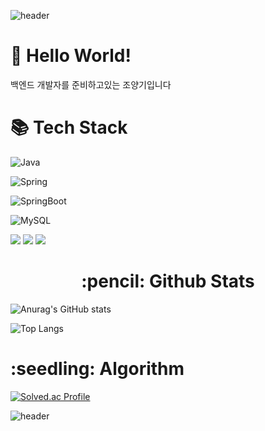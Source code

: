 ![header](https://capsule-render.vercel.app/api?type=waving&color=gradient&height=300&text=JoYangGi%20&fontSize=90)

<h1>👋 Hello World! </h1>

<p>백엔드 개발자를 준비하고있는 조양기입니다</p>

<h1>📚 Tech Stack </h1>
    
![Java](https://img.shields.io/badge/Java-007396?style=flat-square&logo=Java&logoColor=white)
    
![Spring](https://img.shields.io/badge/Spring-6DB33F?style=flat-square&logo=Spring&logoColor=white)

![SpringBoot](https://img.shields.io/badge/SpringBoot-6DB33F?style=flat-square&logo=SpringBoot&logoColor=white)
    
![MySQL](https://img.shields.io/badge/MySQL-4479A1?style=flat-square&logo=MySQL&logoColor=white)
    

<img src="https://img.shields.io/badge/HTML5-E34F26?style=flat-square&logo=HTML5&logoColor=white"/>
<img src="https://img.shields.io/badge/CSS3-1572B6?style=flat-square&logo=CSS3&logoColor=white"/>
<img src="https://img.shields.io/badge/JavaScript-F7DF1E?style=flat-square&logo=JavaScript&logoColor=white"/>

<h1 align="center">:pencil: Github Stats </h1>
<p></p>
  
![Anurag's GitHub stats](https://github-readme-stats.vercel.app/api?username=Joyanggi&show_icons=true&theme=tokyonight)

![Top Langs](https://github-readme-stats.vercel.app/api/top-langs/?username=Joyanggi&langs_count=8&theme=tokyonight)
  
<h1>:seedling: Algorithm </h1>
  
[![Solved.ac Profile](http://mazassumnida.wtf/api/v2/generate_badge?boj=jyg8033)](https://solved.ac/jyg8033)

![header](https://capsule-render.vercel.app/api?type=waving&color=gradient&height=100&section=footer&fontSize=90)

